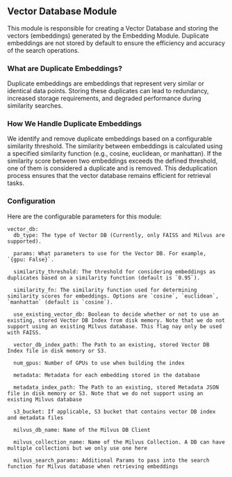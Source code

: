 ## Vector Database Module

This module is responsible for creating a Vector Database and storing the vectors (embeddings) generated by the Embedding Module. Duplicate embeddings are not stored by default to ensure the efficiency and accuracy of the search operations.

### What are Duplicate Embeddings?

Duplicate embeddings are embeddings that represent very similar or identical data points. Storing these duplicates can lead to redundancy, increased storage requirements, and degraded performance during similarity searches.

### How We Handle Duplicate Embeddings

We identify and remove duplicate embeddings based on a configurable similarity threshold. The similarity between embeddings is calculated using a specified similarity function (e.g., cosine, euclidean, or manhattan). If the similarity score between two embeddings exceeds the defined threshold, one of them is considered a duplicate and is removed. This deduplication process ensures that the vector database remains efficient for retrieval tasks.

###  Configuration
Here are the configurable parameters for this module:
```
vector_db:
  db_type: The type of Vector DB (Currently, only FAISS and Milvus are supported).

  params: What parameters to use for the Vector DB. For example, `{gpu: False}`.

  similarity_threshold: The threshold for considering embeddings as duplicates based on a similarity function (default is `0.95`).

  similarity_fn: The similarity function used for determining similarity scores for embeddings. Options are `cosine`, `euclidean`, `manhattan` (default is `cosine`).

  use_existing_vector_db: Boolean to decide whether or not to use an existing, stored Vector DB Index from disk memory. Note that we do not support using an existing Milvus database. This flag nay only be used with FAISS.

  vector_db_index_path: The Path to an existing, stored Vector DB Index file in disk memory or S3.

  num_gpus: Number of GPUs to use when building the index
  
  metadata: Metadata for each embedding stored in the database

  metadata_index_path: The Path to an existing, stored Metadata JSON file in disk memory or S3. Note that we do not support using an existing Milvus database

  s3_bucket: If applicable, S3 bucket that contains vector DB index and metadata files 

  milvus_db_name: Name of the Milvus DB Client

  milvus_collection_name: Name of the Milvus Collection. A DB can have multiple collections but we only use one here

  milvus_search_params: Additional Params to pass into the search function for Milvus database when retrieving embeddings
```
